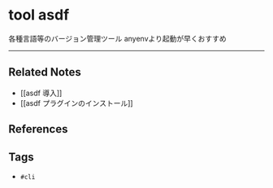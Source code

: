 # tool asdf
各種言語等のバージョン管理ツール
anyenvより起動が早くおすすめ

---
## Related Notes
- [[asdf 導入]]
- [[asdf プラグインのインストール]]

## References


## Tags
- `#cli`